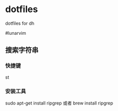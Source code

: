 # dotfiles
dotfiles for dh

#lunarvim 
## 搜索字符串
### 快捷键
<leader>st
### 安装工具
sudo apt-get install ripgrep
或者
brew install ripgrep
